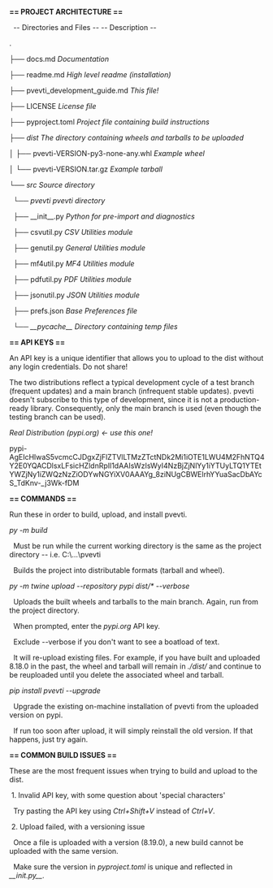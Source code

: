 **== PROJECT ARCHITECTURE ==**



&nbsp; -- Directories and Files --			 -- Description --

.

├── docs.md					*Documentation*

├── readme.md					*High level readme (installation)*

├── pvevti\_development\_guide.md			*This file!*

├── LICENSE					*License file*

├── pyproject.toml				*Project file containing build instructions*

├── *dist*					*The directory containing wheels and tarballs to be uploaded*

│   ├── pvevti-VERSION-py3-none-any.whl		*Example wheel*

│   └── pvevti-VERSION.tar.gz			*Example tarball*

└── *src*						*Source directory*

&nbsp;   └── *pvevti*					*pvevti directory*

&nbsp;       ├── \_\_init\_\_.py				*Python for pre-import and diagnostics*

&nbsp;       ├── csvutil.py				*CSV Utilities module*

&nbsp;       ├── genutil.py				*General Utilities module*

        ├── mf4util.py				*MF4 Utilities module*

        ├── pdfutil.py				*PDF Utilities module*

        ├── jsonutil.py				*JSON Utilities module*

&nbsp;       ├── prefs.json				*Base Preferences file* 

        └── *\_\_pycache\_\_*				*Directory containing temp files*





**== API KEYS ==**

An API key is a unique identifier that allows you to upload to the dist without any login credentials. Do not share!

The two distributions reflect a typical development cycle of a test branch (frequent updates) and a main branch (infrequent stable updates). pvevti doesn't subscribe to this type of development, since it is not a production-ready library. Consequently, only the main branch is used (even though the testing branch can be used).


*Real Distribution (pypi.org) <- use this one!*

pypi-AgEIcHlwaS5vcmcCJDgxZjFlZTVlLTMzZTctNDk2Mi1iOTE1LWU4M2FhNTQ4Y2E0YQACDlsxLFsicHZldnRpIl1dAAIsWzIsWyI4NzBjZjNlYy1iYTUyLTQ1YTEtYWZjNy1iZWQzNzZiODYwNGYiXV0AAAYg_8ziNUgCBWElrhYYuaSacDbAYcS_TdKnv-_j3Wk-fDM



**== COMMANDS ==**

Run these in order to build, upload, and install pvevti.



*py -m build*

  Must be run while the current working directory is the same as the project directory -- i.e. C:\\...\\pvevti

  Builds the project into distributable formats (tarball and wheel).



*py -m twine upload --repository pypi dist/\* --verbose*

  Uploads the built wheels and tarballs to the main branch. Again, run from the project directory.

&nbsp; When prompted, enter the *pypi.org* API key.

  Exclude --verbose if you don't want to see a boatload of text.

&nbsp; It will re-upload existing files. For example, if you have built and uploaded 8.18.0 in the past, the wheel and tarball will remain in *./dist/* and continue to be reuploaded until you delete the associated wheel and tarball.



*pip install pvevti --upgrade*

  Upgrade the existing on-machine installation of pvevti from the uploaded version on pypi.

  If run too soon after upload, it will simply reinstall the old version. If that happens, just try again.





**== COMMON BUILD ISSUES ==**

These are the most frequent issues when trying to build and upload to the dist.

 1. Invalid API key, with some question about 'special characters'

      Try pasting the API key using *Ctrl+Shift+V* instead of *Ctrl+V*.

 2. Upload failed, with a versioning issue

      Once a file is uploaded with a version (8.19.0), a new build cannot be uploaded with the same version.

      Make sure the version in *pyproject.toml* is unique and reflected in *\_\_init.py\_\_*.

